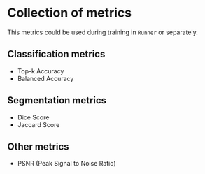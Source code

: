 # Collection of metrics  
This metrics could be used during training in `Runner` or separately.  

## Classification metrics  
* Top-k Accuracy
* Balanced Accuracy

## Segmentation metrics
* Dice Score
* Jaccard Score

## Other metrics
* PSNR (Peak Signal to Noise Ratio)
